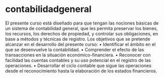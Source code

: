 contabilidadgeneral
===================

El presente curso está diseñado para que tengan las nociones básicas de un sistema de contabilidad general, que les permita preservar los bienes, los recursos, los derechos de propiedad, y controlar sus obligaciones, en base a métodos y técnicas de registro.  Los objetivos que se pretende alcanzar en el desarrollo del presente curso: • Identificar el ámbito en el que se desenvuelve la contabilidad. • Comprender el efecto de las transacciones en la situación económico-financiera. • Reconocer con facilidad las cuentas contables y su uso potencial en el registro de las operaciones. • Desarrollar el ciclo contable que sigue las operaciones desde el reconocimiento hasta la elaboración de los estados financieros.
